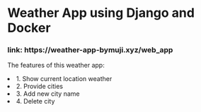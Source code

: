# Weather App using Django and Docker

<h3>link: https://weather-app-bymuji.xyz/web_app</h3>

 
The features of this weather app:
<li>1. Show current location weather</li>
<li>2. Provide cities</li>
<li>3. Add new city name</li>
<li>4. Delete city </li>
